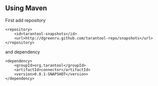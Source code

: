 Using Maven
-----------
First add repository

	<repository>
		<id>tarantool-snapshots</id>
		<url>http://dgreenru.github.com/tarantool-repo/snapshots</url>
	</repository>
and dependency

	<dependency>
		<groupId>org.tarantool</groupId>
		<artifactId>connector</artifactId>
		<version>0.0.1-SNAPSHOT</version>
	</dependency>





